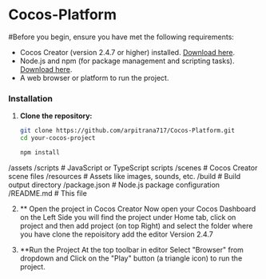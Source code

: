 # Cocos-Platform

#Before you begin, ensure you have met the following requirements:

- Cocos Creator (version 2.4.7 or higher) installed. [Download here](https://www.cocos.com/en/creator).
- Node.js and npm (for package management and scripting tasks). [Download here](https://nodejs.org/).
- A web browser or platform to run the project.
### Installation

1. **Clone the repository:**

   ```bash
   git clone https://github.com/arpitrana717/Cocos-Platform.git
   cd your-cocos-project

   npm install
/assets
  /scripts      # JavaScript or TypeScript scripts
  /scenes       # Cocos Creator scene files
  /resources    # Assets like images, sounds, etc.
/build          # Build output directory
/package.json   # Node.js package configuration
/README.md      # This file

2. ** Open the project in Cocos Creator
  Now open your Cocos Dashboard on the Left Side you will find the project under Home tab, click on project and then add project (on top Right) and select the folder where you have clone the repoisitory add the editor Version 2.4.7

3. **Run the Project
   At the top toolbar in editor Select "Browser" from dropdown and Click on the "Play" button (a triangle icon) to run the project.